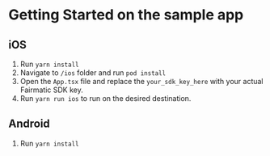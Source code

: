 
# Getting Started on the sample app

## iOS

1. Run `yarn install`
2. Navigate to `/ios` folder and run `pod install`
3. Open the `App.tsx` file and replace the `your_sdk_key_here` with your actual Fairmatic SDK key.
4. Run `yarn run ios` to run on the desired destination.

## Android

1. Run `yarn install`
